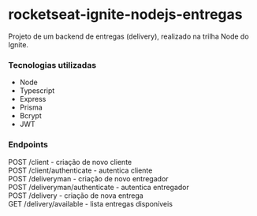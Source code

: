 # rocketseat-ignite-nodejs-entregas

Projeto de um backend de entregas (delivery), realizado na trilha Node do Ignite.

### Tecnologias utilizadas

* Node
* Typescript
* Express
* Prisma
* Bcrypt
* JWT

### Endpoints

POST /client - criação de novo cliente  
POST /client/authenticate - autentica cliente  
POST /deliveryman - criação de novo entregador  
POST /deliveryman/authenticate - autentica entregador  
POST /delivery - criação de nova entrega  
GET /delivery/available - lista entregas disponíveis
